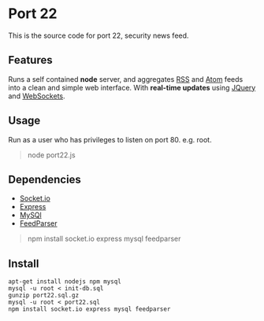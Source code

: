 Port 22
=======

This is the source code for port 22, security news feed.

## Features
Runs a self contained __node__ server, and aggregates [RSS](https://en.wikipedia.org/wiki/Rss) and [Atom](https://en.wikipedia.org/wiki/Atom_%28standard%29) feeds into a clean and simple web interface. With __real-time updates__ using [JQuery](http://jquery.com/) and [WebSockets](http://www.websocket.org/).

## Usage
Run as a user who has privileges to listen on port 80. e.g. root.
>node port22.js

## Dependencies 
- [Socket.io](http://socket.io) 
- [Express](http://expressjs.com) 
- [MySQl](https://npmjs.org/package/mysql)
- [FeedParser](https://github.com/danmactough/node-feedparser)

> npm install socket.io express mysql feedparser

## Install

    apt-get install nodejs npm mysql
    mysql -u root < init-db.sql
    gunzip port22.sql.gz
    mysql -u root < port22.sql
    npm install socket.io express mysql feedparser
